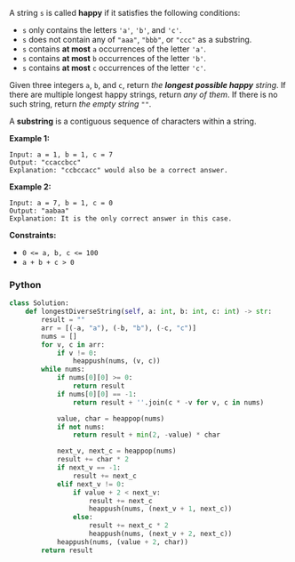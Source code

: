 A string  `s`  is called  **happy**  if it satisfies the following conditions:

- `s`  only contains the letters  `'a'`,  `'b'`, and  `'c'`.
- `s`  does not contain any of  `"aaa"`,  `"bbb"`, or  `"ccc"`  as a substring.
- `s`  contains  **at most**  `a`  occurrences of the letter  `'a'`.
- `s`  contains  **at most**  `b`  occurrences of the letter  `'b'`.
- `s`  contains  **at most**  `c`  occurrences of the letter  `'c'`.

Given three integers  `a`,  `b`, and  `c`, return  _the  **longest possible happy** string_. If there are multiple
longest happy strings, return  _any of them_. If there is no such string, return  _the empty string_ `""`.

A  **substring**  is a contiguous sequence of characters within a string.

**Example 1:**

```
Input: a = 1, b = 1, c = 7
Output: "ccaccbcc"
Explanation: "ccbccacc" would also be a correct answer.
```

**Example 2:**

```
Input: a = 7, b = 1, c = 0
Output: "aabaa"
Explanation: It is the only correct answer in this case.
```

**Constraints:**

- `0 <= a, b, c <= 100`
- `a + b + c > 0`

### Python

```python
class Solution:
    def longestDiverseString(self, a: int, b: int, c: int) -> str:
        result = ""
        arr = [(-a, "a"), (-b, "b"), (-c, "c")]
        nums = []
        for v, c in arr:
            if v != 0:
                heappush(nums, (v, c))
        while nums:
            if nums[0][0] >= 0:
                return result
            if nums[0][0] == -1:
                return result + ''.join(c * -v for v, c in nums)

            value, char = heappop(nums)
            if not nums:
                return result + min(2, -value) * char

            next_v, next_c = heappop(nums)
            result += char * 2
            if next_v == -1:
                result += next_c
            elif next_v != 0:
                if value + 2 < next_v:
                    result += next_c
                    heappush(nums, (next_v + 1, next_c))
                else:
                    result += next_c * 2
                    heappush(nums, (next_v + 2, next_c))
            heappush(nums, (value + 2, char))
        return result
```